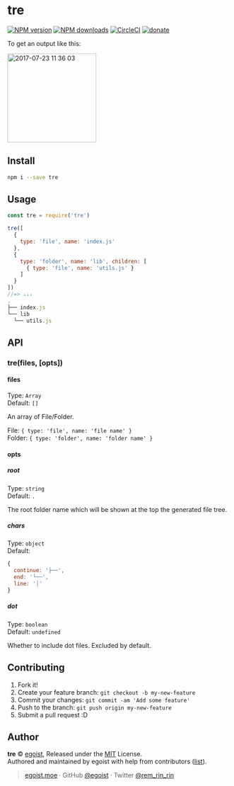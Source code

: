 # tre

[![NPM version](https://img.shields.io/npm/v/tre.svg?style=flat)](https://npmjs.com/package/tre) [![NPM downloads](https://img.shields.io/npm/dm/tre.svg?style=flat)](https://npmjs.com/package/tre) [![CircleCI](https://circleci.com/gh/egoist/tre/tree/master.svg?style=shield)](https://circleci.com/gh/egoist/tre/tree/master)  [![donate](https://img.shields.io/badge/$-donate-ff69b4.svg?maxAge=2592000&style=flat)](https://github.com/egoist/donate)

To get an output like this:

<img width="201" alt="2017-07-23 11 36 03" src="https://user-images.githubusercontent.com/8784712/28500720-bcb71424-6fff-11e7-8f7a-b696b3842024.png">


## Install

```bash
npm i --save tre
```

## Usage

```js
const tre = require('tre')

tre([
  { 
    type: 'file', name: 'index.js' 
  },
  { 
    type: 'folder', name: 'lib', children: [
      { type: 'file', name: 'utils.js' }
    ] 
  }
])
//=> ⇣⇣⇣
.
├── index.js
└── lib 
  └── utils.js
```

## API

### tre(files, [opts])

#### files

Type: `Array`<br>
Default: `[]`

An array of File/Folder.

File: `{ type: 'file', name: 'file name' }`<br>
Folder: `{ type: 'folder', name: 'folder name' }`

#### opts

##### root

Type: `string`<br>
Default: `.`

The root folder name which will be shown at the top the generated file tree.

##### chars

Type: `object`<br>
Default:

```js
{
  continue: '├──',
  end: '└──',
  line: '│'
}
```

##### dot

Type: `boolean`<br>
Default: `undefined`

Whether to include dot files. Excluded by default.

## Contributing

1. Fork it!
2. Create your feature branch: `git checkout -b my-new-feature`
3. Commit your changes: `git commit -am 'Add some feature'`
4. Push to the branch: `git push origin my-new-feature`
5. Submit a pull request :D


## Author

**tre** © [egoist](https://github.com/egoist), Released under the [MIT](./LICENSE) License.<br>
Authored and maintained by egoist with help from contributors ([list](https://github.com/egoist/tre/contributors)).

> [egoist.moe](https://egoist.moe) · GitHub [@egoist](https://github.com/egoist) · Twitter [@rem_rin_rin](https://twitter.com/rem_rin_rin)
